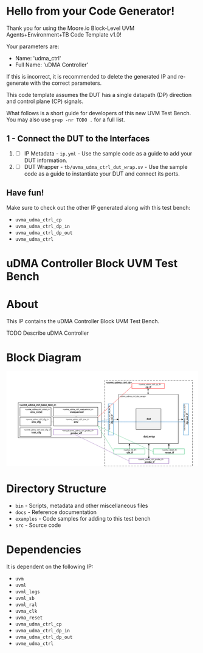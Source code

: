 # Hello from your Code Generator!
Thank you for using the Moore.io Block-Level UVM Agents+Environment+TB Code Template v1.0!

Your parameters are:
* Name: 'udma_ctrl'
* Full Name: 'uDMA Controller'

If this is incorrect, it is recommended to delete the generated IP and re-generate with the correct parameters.

This code template assumes the DUT has a single datapath (DP) direction and control plane (CP) signals.

What follows is a short guide for developers of this new UVM Test Bench.  You may also use `grep -nr TODO .` for a full list.

## 1 - Connect the DUT to the Interfaces
 1. - [ ] IP Metadata - `ip.yml` - Use the sample code as a guide to add your DUT information.
 1. - [ ] DUT Wrapper - `tb/uvma_udma_ctrl_dut_wrap.sv` - Use the sample code as a guide to instantiate your DUT and connect its ports.

## Have fun!
Make sure to check out the other IP generated along with this test bench:
* `uvma_udma_ctrl_cp`
* `uvma_udma_ctrl_dp_in`
* `uvma_udma_ctrl_dp_out`
* `uvme_udma_ctrl`




# uDMA Controller Block UVM Test Bench


# About
This IP contains the uDMA Controller Block UVM Test Bench.

TODO Describe uDMA Controller


# Block Diagram
![alt text](./docs/tb_block_diagram.svg "uDMA Controller Block UVM Test Bench Block Diagram")

# Directory Structure
* `bin` - Scripts, metadata and other miscellaneous files
* `docs` - Reference documentation
* `examples` - Code samples for adding to this test bench
* `src` - Source code


# Dependencies
It is dependent on the following IP:

* `uvm`
* `uvml`
* `uvml_logs`
* `uvml_sb`
* `uvml_ral`
* `uvma_clk`
* `uvma_reset`
* `uvma_udma_ctrl_cp`
* `uvma_udma_ctrl_dp_in`
* `uvma_udma_ctrl_dp_out`
* `uvme_udma_ctrl`
